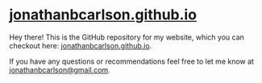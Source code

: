 # [jonathanbcarlson.github.io](http://jonathanbcarlson.github.io/)

Hey there! This is the GitHub repository for my website, which you can checkout here: [jonathanbcarlson.github.io](http://jonathanbcarlson.github.io/). 

If you have any questions or recommendations feel free to let me know at [jonathanbcarlson@gmail.com](mailto:jonathanbcarlson@gmail.com).
